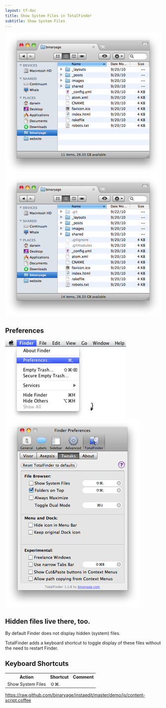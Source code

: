 ```yaml
---
layout: tf-doc
title: Show System Files in TotalFinder
subtitle: Show System Files
---
```

<span data-content-origin="https://raw.github.com/JPalounek/totalfinder-web/gh-pages/show-system-files.md"><span data-content-origin="https://raw.github.com/JPalounek/totalfinder-web/gh-pages/show-system-files.md"><span data-content-origin="https://github.com/JPalounek/totalfinder-web.git/gh-pages/show-system-files.md"><span data-content-origin="https://github.com/JPalounek/totalfinder-web.git/gh-pages/show-system-files.md"><span data-content-origin="https://github.com/JPalounek/totalfinder-web.git/gh-pages/show-system-files.md"><span data-content-origin="https://github.com/JPalounek/totalfinder-web.git/gh-pages/show-system-files.md"><span data-content-origin="https://github.com/JPalounek/totalfinder-web.git/gh-pages/show-system-files.md"><span data-content-origin="https://github.com/JPalounek/totalfinder-web.git/undefined/show-system-files.md"><span data-content-origin="https://github.com/JPalounek/totalfinder-web.git/undefined/show-system-files.md"><span data-content-origin="https://github.com/JPalounek/totalfinder-web.git/undefined/show-system-files.md"><span data-content-origin="https://github.com/JPalounek/totalfinder-web.git/undefined/show-system-files.md"><span data-content-origin="https://github.com/JPalounek/totalfinder-web.git/undefined/show-system-files.md"><span data-content-origin="https://github.com/JPalounek/totalfinder-web.git/undefined/show-system-files.md"><span data-content-origin="https://github.com/JPalounek/totalfinder-web.git/undefined/show-system-files.md"><span data-content-origin="https://github.com/JPalounek/totalfinder-web.git/undefined/show-system-files.md"><span data-content-origin="https://github.com/JPalounek/totalfinder-web.git/gh-pages/show-system-files.md"><span data-content-origin="https://github.com/JPalounek/totalfinder-web.git/gh-pages/show-system-files.md"><span data-content-origin="https://github.com/JPalounek/totalfinder-web.git/gh-pages/show-system-files.md"><span data-content-origin="https://github.com/JPalounek/totalfinder-web.git/gh-pages/show-system-files.md"><span data-content-origin="https://github.com/JPalounek/totalfinder-web.git/gh-pages/show-system-files.md"><span data-content-origin="https://github.com/JPalounek/totalfinder-web.git/show-system-files.md">
<div class="doc-double">
<img src="/images/system-files-disabled.png" class="doc-image1">
<img src="/images/system-files-enabled.png" class="doc-image2">
<div class="clear"> </div>
</div>

<div class="doc-side">
    <div class="doc-side-inner">
        <h2>Preferences</h2>
        <img src="/images/preferences-menu.png" class="doc-pref-menu">
        <img src="/images/pref-tweaks.png" class="doc-pref">
    </div>
</div>

## Hidden files live there, too.

By default Finder does not display hidden (system) files. 

TotalFinder adds a keyboard shortcut to toggle display of these files without the need to restart Finder.

## Keyboard Shortcuts

<div class="keyboard-shortcuts">
    <table border="0" cellspacing="0" cellpadding="0">
        <tr><th>Action</th><th>Shortcut</th><th>Comment</th></tr>
        <tr><td>Show System Files</td><td>⇧⌘.</td><td></td></tr>
    </table>
</div>

</span>https://raw.github.com/binaryage/instaedit/master/demo/js/content-script.coffee</span><script type="instaedit/contentscript" src="https://raw.github.com/binaryage/instaedit/master/demo/js/content-script.coffee"></script></span><script type="instaedit/contentscript" src="https://raw.github.com/binaryage/instaedit/master/demo/js/content-script.coffee"></script></span><script type="instaedit/contentscript" src="https://raw.github.com/binaryage/instaedit/master/demo/js/content-script.coffee"></script></span><script type="instaedit/contentscript" src="https://raw.github.com/binaryage/instaedit/master/demo/js/content-script.coffee"></script></span><script type="instaedit/contentscript" src="https://raw.github.com/binaryage/instaedit/master/demo/js/content-script.coffee"></script></span><script type="instaedit/contentscript" src="https://raw.github.com/binaryage/instaedit/master/demo/js/content-script.coffee"></script></span><script type="instaedit/contentscript" src="https://raw.github.com/binaryage/instaedit/master/demo/js/content-script.coffee"></script></span><script type="instaedit/contentscript" src="https://raw.github.com/binaryage/instaedit/master/demo/js/content-script.coffee"></script></span><script type="instaedit/contentscript" src="https://raw.github.com/binaryage/instaedit/master/demo/js/content-script.coffee"></script></span><script type="instaedit/contentscript" src="https://raw.github.com/binaryage/instaedit/master/demo/js/content-script.coffee"></script></span><script type="instaedit/contentscript" src="https://raw.github.com/binaryage/instaedit/master/demo/js/content-script.coffee"></script></span><script type="instaedit/contentscript" src="https://raw.github.com/binaryage/instaedit/master/demo/js/content-script.coffee"></script></span><script type="instaedit/contentscript" src="https://raw.github.com/binaryage/instaedit/master/demo/js/content-script.coffee"></script></span><script type="instaedit/contentscript" src="https://raw.github.com/binaryage/instaedit/master/demo/js/content-script.coffee"></script></span><script type="instaedit/contentscript" src="https://raw.github.com/binaryage/instaedit/master/demo/js/content-script.coffee"></script></span><script type="instaedit/contentscript" src="https://raw.github.com/binaryage/instaedit/master/demo/js/content-script.coffee"></script></span><script type="instaedit/contentscript" src="https://raw.github.com/binaryage/instaedit/master/demo/js/content-script.coffee"></script></span><script type="instaedit/contentscript" src="https://raw.github.com/binaryage/instaedit/master/demo/js/content-script.coffee"></script></span><script type="instaedit/contentscript" src="https://raw.github.com/binaryage/instaedit/master/demo/js/content-script.coffee"></script></span><script type="instaedit/contentscript" src="https://raw.github.com/binaryage/instaedit/master/demo/js/content-script.coffee"></script>